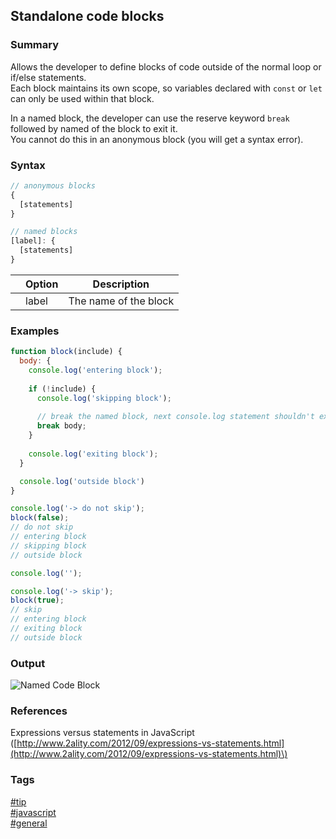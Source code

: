## Standalone code blocks

### Summary
Allows the developer to define blocks of code outside of the normal loop or if/else statements.  
Each block maintains its own scope, so variables declared with `const` or `let` can only be used within that block.  

In a named block, the developer can use the reserve keyword `break` followed by named of the block to exit it.  
You cannot do this in an anonymous block (you will get a syntax error).  
 
### Syntax
```javascript
// anonymous blocks
{
  [statements]
}

// named blocks
[label]: {
  [statements]
}
```

|       | Option    | Description           |
| :---: | --------- | --------------------- |
|       | label     | The name of the block |

### Examples
```javascript
function block(include) {
  body: {
    console.log('entering block');
  
    if (!include) {
      console.log('skipping block');
      
      // break the named block, next console.log statement shouldn't execute
      break body;  
    }
    
    console.log('exiting block');
  }

  console.log('outside block')
}    

console.log('-> do not skip');
block(false);
// do not skip
// entering block
// skipping block
// outside block

console.log('');

console.log('-> skip');
block(true);
// skip
// entering block
// exiting block
// outside block
```

### Output
![Named Code Block](https://cloud.githubusercontent.com/assets/19519411/18149262/c9d6f8d8-6fa4-11e6-990a-dd3048667813.png)

### References
Expressions versus statements in JavaScript \([http://www.2ality.com/2012/09/expressions-vs-statements.html](http://www.2ality.com/2012/09/expressions-vs-statements.html)\)

### Tags
[#tip](../../tips.md)  
[#javascript](../javascript.md)  
[#general](general.md)